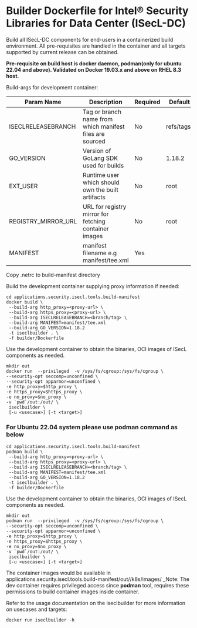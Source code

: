 # Builder Dockerfile for Intel® Security Libraries for Data Center (ISecL-DC)

Build all ISecL-DC components for end-users in a containerized build environment. All pre-requisites are handled in the container and all targets supported by current release can be obtained.

**Pre-requisite on build host is docker daemon, podman(only for ubuntu 22.04 and above). Validated on Docker 19.03.x and above on RHEL 8.3 host.**

Build-args for development container:

Param Name          | Description                                              | Required | Default Value
------------------- | -------------------------------------------------------- | -------- | ----------------
ISECLRELEASEBRANCH  | Tag or branch name from which manifest files are sourced | No       | refs/tags/v5.0.0
GO_VERSION          | Version of GoLang SDK used for builds                    | No       | 1.18.2
EXT_USER            | Runtime user which should own the built artifacts        | No       | root
REGISTRY_MIRROR_URL | URL for registry mirror for fetching container images    | No       | root
MANIFEST            | manifest filename e.g manifest/tee.xml                   | Yes      | 

Copy .netrc to build-manifest directory

Build the development container supplying proxy information if needed:

```shell
cd applications.security.isecl.tools.build-manifest
docker build \
 --build-arg http_proxy=<proxy-url> \
 --build-arg https_proxy=<proxy-url> \
 --build-arg ISECLRELEASEBRANCH=<branch/tag> \
 --build-arg MANIFEST=manifest/tee.xml
 --build-arg GO_VERSION=1.18.2
 -t iseclbuilder . \ 
 -f builder/Dockerfile
```

Use the development container to obtain the binaries, OCI images of ISecL components as needed.

```shell
mkdir out
docker run  --privileged  -v /sys/fs/cgroup:/sys/fs/cgroup \         
--security-opt seccomp=unconfined \
--security-opt apparmor=unconfined \
-e http_proxy=$http_proxy \
-e https_proxy=$https_proxy \
-e no_proxy=$no_proxy \
-v `pwd`/out:/out/ \
 iseclbuilder \
 [-u <usecase>] [-t <target>]
```

### For Ubuntu 22.04 system please use podman command as below
```shell
cd applications.security.isecl.tools.build-manifest
podman build \
 --build-arg http_proxy=<proxy-url> \
 --build-arg https_proxy=<proxy-url> \
 --build-arg ISECLRELEASEBRANCH=<branch/tag> \
 --build-arg MANIFEST=manifest/tee.xml
 --build-arg GO_VERSION=1.18.2
 -t iseclbuilder . \ 
 -f builder/Dockerfile
```

 Use the development container to obtain the binaries, OCI images of ISecL components as needed.

```shell
mkdir out
podman run  --privileged  -v /sys/fs/cgroup:/sys/fs/cgroup \         
--security-opt seccomp=unconfined \
--security-opt apparmor=unconfined \
-e http_proxy=$http_proxy \
-e https_proxy=$https_proxy \
-e no_proxy=$no_proxy \
-v `pwd`/out:/out/ \
 iseclbuilder \
 [-u <usecase>] [-t <target>]
```


The container images would be available in applications.security.isecl.tools.build-manifest/out/<usecase>/k8s/images/
_Note: The dev container requires privileged access since **podman** tool, requires these permissions to build container images inside container.

Refer to the usage documentation on the iseclbuilder for more information on usecases and targets:

```shell
docker run iseclbuilder -h
```

 
 
